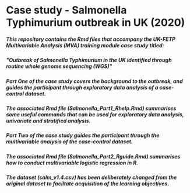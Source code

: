 # Case study - Salmonella Typhimurium outbreak in UK (2020)

##### This repository contains the Rmd files that accompany the UK-FETP Multivariable Analysis (MVA) training module case study titled:
##### _"Outbreak of Salmonella Typhimurium in the UK identified through routine whole genome sequencing (WGS)"_

##### **Part One** of the case study covers the background to the outbreak, and guides the participant through exploratory data analysis of a case-control dataset. 
##### The associated Rmd file (Salmonella_Part1_Rhelp.Rmd) summarises some useful commands that can be used for exploratory data analysis, univariate and stratified analysis. 

##### **Part Two** of the case study guides the participant through the multivariable analysis of the case-control dataset.
##### The associated Rmd file (Salmonella_Part2_Rguide.Rmd) summarises how to conduct multivariable logistic regression in R. 

##### The dataset (salm_v1.4.csv) has been deliberately changed from the original dataset to faciltate acquisition of the learning objectives.
